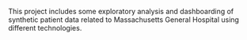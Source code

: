 This project includes some exploratory analysis and dashboarding of synthetic patient data related to Massachusetts General Hospital using different technologies. 

